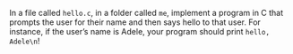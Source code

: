 In a file called `hello.c`, in a folder called `me`, implement a program in C that prompts the user for their name and then says hello to that user. For instance, if the user’s name is Adele, your program should print `hello, Adele\n`!